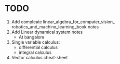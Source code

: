 # TODO
1. Add compleate linear_algebra_for_computer_vision_ robotics_and_machine_learning_book notes
2. Add Linear dynamical system notes
	- At bangalore
3. Single variable calculus:
	- differential calculus
	- integral calculus
5. Vector calculus cheat-sheet